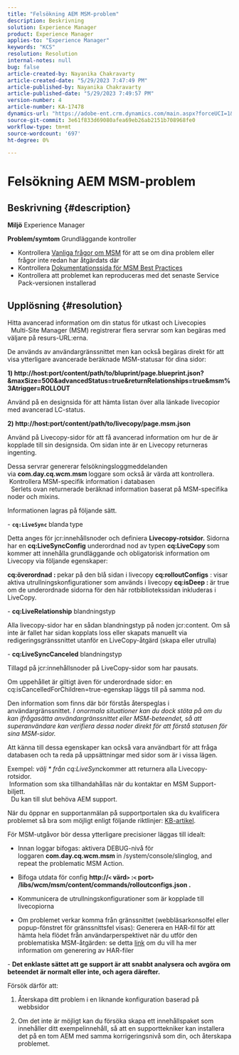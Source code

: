 ```yaml
---
title: "Felsökning AEM MSM-problem"
description: Beskrivning
solution: Experience Manager
product: Experience Manager
applies-to: "Experience Manager"
keywords: "KCS"
resolution: Resolution
internal-notes: null
bug: false
article-created-by: Nayanika Chakravarty
article-created-date: "5/29/2023 7:47:49 PM"
article-published-by: Nayanika Chakravarty
article-published-date: "5/29/2023 7:49:57 PM"
version-number: 4
article-number: KA-17478
dynamics-url: "https://adobe-ent.crm.dynamics.com/main.aspx?forceUCI=1&pagetype=entityrecord&etn=knowledgearticle&id=765f9bae-59fe-ed11-8f6e-6045bd006b4b"
source-git-commit: 3e61f833d69080afea69eb26ab2151b708968fe0
workflow-type: tm+mt
source-wordcount: '697'
ht-degree: 0%

---
```


# Felsökning AEM MSM-problem

## Beskrivning {#description}

<b>Miljö</b>
Experience Manager


<b>Problem/symtom</b>
Grundläggande kontroller



- Kontrollera [Vanliga frågor om MSM](https://experienceleague.adobe.com/docs/experience-manager-65/administering/introduction/troubleshoot-msm.html?lang=en#faq) för att se om dina problem eller frågor inte redan har åtgärdats där
- Kontrollera [Dokumentationssida för MSM Best Practices](https://experienceleague.adobe.com/docs/experience-manager-65/administering/introduction/msm-best-practices.html?lang=en)
- Kontrollera att problemet kan reproduceras med det senaste Service Pack-versionen installerad



## Upplösning {#resolution}

Hitta avancerad information om din status för utkast och Livecopies<br> 
Multi-Site Manager (MSM) registrerar flera servrar som kan begäras med väljare på resurs-URL:erna.

De används av användargränssnittet men kan också begäras direkt för att visa ytterligare avancerade beräknade MSM-statusar för dina sidor:

<b>1) http://host:port/content/path/to/bluprint/page.blueprint.json?&amp;maxSize=500&amp;advancedStatus=true&amp;returnRelationships=true&amp;msm%3Atrigger=ROLLOUT</b>

Använd på en designsida för att hämta listan över alla länkade livecopior med avancerad LC-status.



<b>2) http://host:port/content/path/to/livecopy/page.msm.json</b>

Använd på Livecopy-sidor för att få avancerad information om hur de är kopplade till sin designsida.
Om sidan inte är en Livecopy returneras ingenting.



Dessa servrar genererar felsökningsloggmeddelanden via <b>com.day.cq.wcm.msm </b>loggare som också är värda att kontrollera.
<br> Kontrollera MSM-specifik information i databasen<br> 
Serlets ovan returnerade beräknad information baserat på MSM-specifika noder och mixins.

Informationen lagras på följande sätt.

- <b>`cq:LiveSync` </b>blanda<b> </b>type

Detta anges för jcr:innehållsnoder och definiera <b>Livecopy-rotsidor.</b>
Sidorna har en <b>cq:LiveSyncConfig</b> underordnad nod av typen <b>cq:LiveCopy </b>som kommer att innehålla grundläggande och obligatorisk information om Livecopy via följande egenskaper:

<b>cq:överordnad : </b>pekar på den blå sidan i livecopy
<b>cq:rolloutConfigs</b> : visar aktiva utrullningskonfigurationer som används i livecopy
<b>cq:isDeep : </b>är true om de underordnade sidorna för den här rotbibliotekssidan inkluderas i LiveCopy.



- <b>cq:LiveRelationship</b> blandningstyp

Alla livecopy-sidor har en sådan blandningstyp på noden jcr:content.
Om så inte är fallet har sidan kopplats loss eller skapats manuellt via redigeringsgränssnittet utanför en LiveCopy-åtgärd (skapa eller utrulla)



- <b>cq:LiveSyncCanceled</b> blandningstyp

Tillagd på jcr:innehållsnoder på LiveCopy-sidor som har pausats.

Om uppehållet är giltigt även för underordnade sidor: en cq:isCancelledForChildren=true-egenskap läggs till på samma nod.



Den information som finns där bör förstås återspeglas i användargränssnittet. *I onormala situationer kan du dock stöta på om du kan ifrågasätta användargränssnittet eller MSM-beteendet, så att superanvändare kan verifiera dessa noder direkt för att förstå statusen för sina MSM-sidor.*

Att känna till dessa egenskaper kan också vara användbart för att fråga databasen och ta reda på uppsättningar med sidor som är i vissa lägen.

Exempel: *välj \* från cq:LiveSync*kommer att returnera alla Livecopy-rotsidor.
<br> Information som ska tillhandahållas när du kontaktar en MSM Support-biljett.<br> 
Du kan till slut behöva AEM support.

När du öppnar en supportanmälan på supportportalen ska du kvalificera problemet så bra som möjligt enligt följande riktlinjer: [KB-artikel](https://experienceleague.adobe.com/docs/experience-cloud-kcs/kbarticles/KA-17494.html).

För MSM-utgåvor bör dessa ytterligare precisioner läggas till idealt:

- Innan loggar bifogas: aktivera DEBUG-nivå för loggaren <b>com.day.cq.wcm.msm </b>in /system/console/slinglog, and repeat the problematic MSM Action.

- Bifoga utdata för config <b>http://`<` värd`>` :`<` port`>` /libs/wcm/msm/content/commands/rolloutconfigs.json .</b>

- Kommunicera de utrullningskonfigurationer som är kopplade till livecopiorna

- Om problemet verkar komma från gränssnittet (webbläsarkonsolfel eller popup-fönstret för gränssnittsfel visas): Generera en HAR-fil för att hämta hela flödet från användarperspektivet när du utför den problematiska MSM-åtgärden: se detta [link](https://help.tenderapp.com/kb/troubleshooting-your-tender-site/generating-an-har-file) om du vill ha mer information om generering av HAR-filer

- <b>Det enklaste sättet att ge support är att snabbt analysera och avgöra om beteendet är normalt eller inte, och agera därefter.</b>

Försök därför att:

1) Återskapa ditt problem i en liknande konfiguration baserad på webbsidor

2) Om det inte är möjligt kan du försöka skapa ett innehållspaket som innehåller ditt exempelinnehåll, så att en supporttekniker kan installera det på en tom AEM med samma korrigeringsnivå som din, och återskapa problemet.
